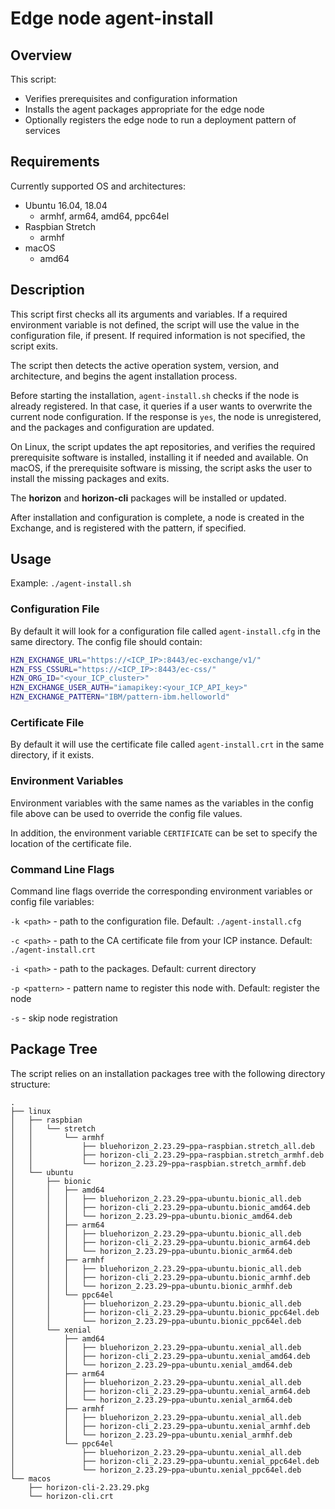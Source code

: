 # Edge node agent-install

## Overview

This script:

* Verifies prerequisites and configuration information
* Installs the agent packages appropriate for the edge node
* Optionally registers the edge node to run a deployment pattern of services

## Requirements

Currently supported OS and architectures:

* Ubuntu 16.04, 18.04
  * armhf, arm64, amd64, ppc64el
* Raspbian Stretch
  * armhf
* macOS
  * amd64

## Description

This script first checks all its arguments and variables. If a required environment variable is not defined, the script will use the value in the configuration file, if present. If required information is not specified, the script exits.

The script then detects the active operation system, version, and architecture, and begins the agent installation process.

Before starting the installation, `agent-install.sh` checks if the node is already registered. In that case, it queries if a user wants to overwrite the current node configuration. If the response is `yes`, the node is unregistered, and the packages and configuration are updated.

On Linux, the script updates the apt repositories, and verifies the required prerequisite software is installed, installing it if needed and available. On macOS, if the prerequisite software is missing, the script asks the user to install the missing packages and exits.

The **horizon** and **horizon-cli** packages will be installed or updated.

After installation and configuration is complete, a node is created in the Exchange, and is registered with the pattern, if specified.

## Usage

Example: `./agent-install.sh`

### Configuration File

By default it will look for a configuration file called `agent-install.cfg` in the same directory. The config file should contain:

```bash
HZN_EXCHANGE_URL="https://<ICP_IP>:8443/ec-exchange/v1/"
HZN_FSS_CSSURL="https://<ICP_IP>:8443/ec-css/"
HZN_ORG_ID="<your_ICP_cluster>"
HZN_EXCHANGE_USER_AUTH="iamapikey:<your_ICP_API_key>"
HZN_EXCHANGE_PATTERN="IBM/pattern-ibm.helloworld"
```

### Certificate File

By default it will use the certificate file called `agent-install.crt` in the same directory, if it exists.

### Environment Variables

Environment variables with the same names as the variables in the config file above can be used to override the config file values.

In addition, the environment variable `CERTIFICATE` can be set to specify the location of the certificate file.

### Command Line Flags

Command line flags override the corresponding environment variables or config file variables:

`-k <path>` - path to the configuration file. Default: `./agent-install.cfg`

`-c <path>` - path to the CA certificate file from your ICP instance. Default: `./agent-install.crt`

`-i <path>` - path to the packages. Default: current directory

`-p <pattern>` - pattern name to register this node with. Default: register the node

`-s` - skip node registration

## Package Tree

The script relies on an installation packages tree with the following directory structure:

```text
.
├── linux
│   ├── raspbian
│   │   └── stretch
│   │       └── armhf
│   │           ├── bluehorizon_2.23.29~ppa~raspbian.stretch_all.deb
│   │           ├── horizon-cli_2.23.29~ppa~raspbian.stretch_armhf.deb
│   │           └── horizon_2.23.29~ppa~raspbian.stretch_armhf.deb
│   └── ubuntu
│       ├── bionic
│       │   ├── amd64
│       │   │   ├── bluehorizon_2.23.29~ppa~ubuntu.bionic_all.deb
│       │   │   ├── horizon-cli_2.23.29~ppa~ubuntu.bionic_amd64.deb
│       │   │   └── horizon_2.23.29~ppa~ubuntu.bionic_amd64.deb
│       │   ├── arm64
│       │   │   ├── bluehorizon_2.23.29~ppa~ubuntu.bionic_all.deb
│       │   │   ├── horizon-cli_2.23.29~ppa~ubuntu.bionic_arm64.deb
│       │   │   └── horizon_2.23.29~ppa~ubuntu.bionic_arm64.deb
│       │   ├── armhf
│       │   │   ├── bluehorizon_2.23.29~ppa~ubuntu.bionic_all.deb
│       │   │   ├── horizon-cli_2.23.29~ppa~ubuntu.bionic_armhf.deb
│       │   │   └── horizon_2.23.29~ppa~ubuntu.bionic_armhf.deb
│       │   └── ppc64el
│       │       ├── bluehorizon_2.23.29~ppa~ubuntu.bionic_all.deb
│       │       ├── horizon-cli_2.23.29~ppa~ubuntu.bionic_ppc64el.deb
│       │       └── horizon_2.23.29~ppa~ubuntu.bionic_ppc64el.deb
│       └── xenial
│           ├── amd64
│           │   ├── bluehorizon_2.23.29~ppa~ubuntu.xenial_all.deb
│           │   ├── horizon-cli_2.23.29~ppa~ubuntu.xenial_amd64.deb
│           │   └── horizon_2.23.29~ppa~ubuntu.xenial_amd64.deb
│           ├── arm64
│           │   ├── bluehorizon_2.23.29~ppa~ubuntu.xenial_all.deb
│           │   ├── horizon-cli_2.23.29~ppa~ubuntu.xenial_arm64.deb
│           │   └── horizon_2.23.29~ppa~ubuntu.xenial_arm64.deb
│           ├── armhf
│           │   ├── bluehorizon_2.23.29~ppa~ubuntu.xenial_all.deb
│           │   ├── horizon-cli_2.23.29~ppa~ubuntu.xenial_armhf.deb
│           │   └── horizon_2.23.29~ppa~ubuntu.xenial_armhf.deb
│           └── ppc64el
│               ├── bluehorizon_2.23.29~ppa~ubuntu.xenial_all.deb
│               ├── horizon-cli_2.23.29~ppa~ubuntu.xenial_ppc64el.deb
│               └── horizon_2.23.29~ppa~ubuntu.xenial_ppc64el.deb
└── macos
    ├── horizon-cli-2.23.29.pkg
    └── horizon-cli.crt
```
